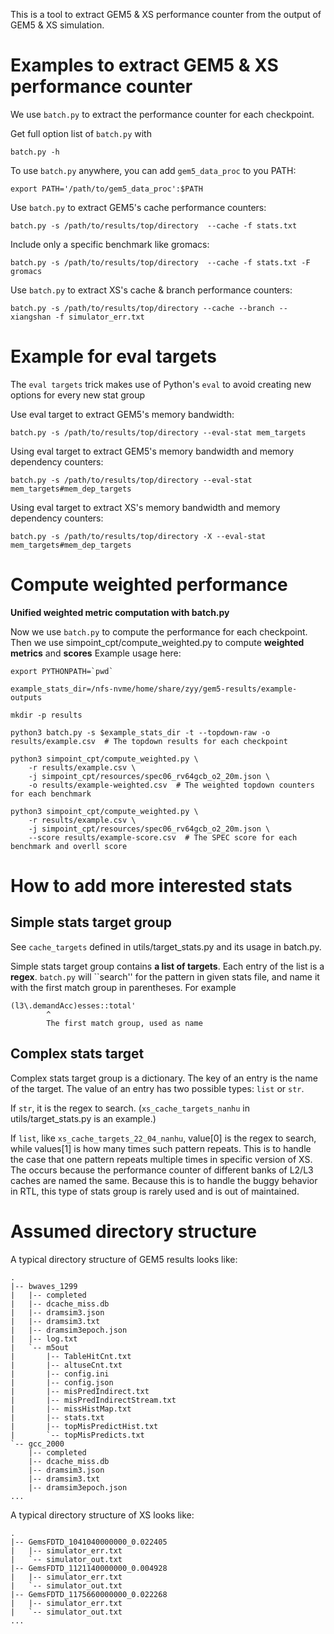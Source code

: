 This is a tool to extract GEM5 & XS performance counter from the output of GEM5 & XS simulation.
# Examples to extract GEM5 & XS performance counter

We use `batch.py` to extract the performance counter for each checkpoint.

Get full option list of `batch.py` with
``` shell
batch.py -h
```

To use `batch.py` anywhere, you can add `gem5_data_proc` to you PATH:
``` shell
export PATH='/path/to/gem5_data_proc':$PATH
```

Use `batch.py` to extract GEM5's cache performance counters:
``` shell
batch.py -s /path/to/results/top/directory  --cache -f stats.txt
```

Include only a specific benchmark like gromacs:
``` shell
batch.py -s /path/to/results/top/directory  --cache -f stats.txt -F gromacs
```

Use `batch.py` to extract XS's cache & branch performance counters:
``` shell
batch.py -s /path/to/results/top/directory --cache --branch --xiangshan -f simulator_err.txt
```
# Example for eval targets

The `eval targets` trick makes use of Python's `eval` to avoid creating new options for every new stat group

Use eval target to extract GEM5's memory bandwidth:
``` shell
batch.py -s /path/to/results/top/directory --eval-stat mem_targets
```

Using eval target to extract GEM5's memory bandwidth and memory dependency counters:

``` shell
batch.py -s /path/to/results/top/directory --eval-stat mem_targets#mem_dep_targets
```

Using eval target to extract XS's memory bandwidth and memory dependency counters:

``` shell
batch.py -s /path/to/results/top/directory -X --eval-stat mem_targets#mem_dep_targets
```

# Compute weighted performance

**Unified weighted metric computation with batch.py**

Now we use `batch.py` to compute the performance for each checkpoint.
Then we use simpoint_cpt/compute_weighted.py to compute **weighted metrics** and **scores**
Example usage here:
``` shell
export PYTHONPATH=`pwd`

example_stats_dir=/nfs-nvme/home/share/zyy/gem5-results/example-outputs

mkdir -p results

python3 batch.py -s $example_stats_dir -t --topdown-raw -o results/example.csv  # The topdown results for each checkpoint

python3 simpoint_cpt/compute_weighted.py \
    -r results/example.csv \
    -j simpoint_cpt/resources/spec06_rv64gcb_o2_20m.json \
    -o results/example-weighted.csv  # The weighted topdown counters for each benchmark

python3 simpoint_cpt/compute_weighted.py \
    -r results/example.csv \
    -j simpoint_cpt/resources/spec06_rv64gcb_o2_20m.json \
    --score results/example-score.csv  # The SPEC score for each benchmark and overll score

```

# How to add more interested stats

## Simple stats target group
See `cache_targets` defined in utils/target_stats.py and its usage in batch.py.

Simple stats target group contains **a list of targets**.
Each entry of the list is a **regex**.
`batch.py` will ``search'' for the pattern in given stats file,
and name it with the first match group in parentheses.
For example
``` regex
(l3\.demandAcc)esses::total'
        ^
        The first match group, used as name
```

## Complex stats target

Complex stats target group is a dictionary.
The key of an entry is the name of the target.
The value of an entry has two possible types: `list` or `str`.

If `str`, it is the regex to search.
(`xs_cache_targets_nanhu` in utils/target_stats.py is an example.)

If `list`, like `xs_cache_targets_22_04_nanhu`,
value[0] is the regex to search, while values[1] is how many times such pattern repeats.
This is to handle the case that one pattern repeats multiple times in specific version of XS.
The occurs because the performance counter of different banks of L2/L3 caches are named the same.
Because this is to handle the buggy behavior in RTL, this type of stats group is rarely used
and is out of maintained.


# Assumed directory structure 
A typical directory structure of GEM5 results looks like:

``` shell
.
|-- bwaves_1299
|   |-- completed
|   |-- dcache_miss.db
|   |-- dramsim3.json
|   |-- dramsim3.txt
|   |-- dramsim3epoch.json
|   |-- log.txt
|   `-- m5out
|       |-- TableHitCnt.txt
|       |-- altuseCnt.txt
|       |-- config.ini
|       |-- config.json
|       |-- misPredIndirect.txt
|       |-- misPredIndirectStream.txt
|       |-- missHistMap.txt
|       |-- stats.txt
|       |-- topMisPredictHist.txt
|       `-- topMisPredicts.txt
`-- gcc_2000
    |-- completed
    |-- dcache_miss.db
    |-- dramsim3.json
    |-- dramsim3.txt
    |-- dramsim3epoch.json
...
```

A typical directory structure of XS looks like:
```
.
|-- GemsFDTD_1041040000000_0.022405
|   |-- simulator_err.txt
|   `-- simulator_out.txt
|-- GemsFDTD_1121140000000_0.004928
|   |-- simulator_err.txt
|   `-- simulator_out.txt
|-- GemsFDTD_1175660000000_0.022268
|   |-- simulator_err.txt
|   `-- simulator_out.txt
...
```

